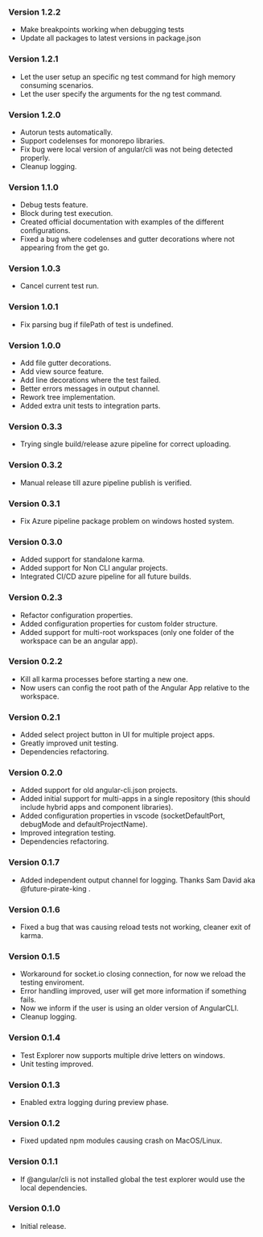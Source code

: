 ### Version 1.2.2

- Make breakpoints working when debugging tests
- Update all packages to latest versions in package.json

### Version 1.2.1

- Let the user setup an specific ng test command for high memory consuming scenarios.
- Let the user specify the arguments for the ng test command.

### Version 1.2.0

- Autorun tests automatically.
- Support codelenses for monorepo libraries.
- Fix bug were local version of angular/cli was not being detected properly.
- Cleanup logging.

### Version 1.1.0

- Debug tests feature.
- Block during test execution.
- Created official documentation with examples of the different configurations.
- Fixed a bug where codelenses and gutter decorations where not appearing from the get go.

### Version 1.0.3

- Cancel current test run.

### Version 1.0.1

- Fix parsing bug if filePath of test is undefined.

### Version 1.0.0

- Add file gutter decorations.
- Add view source feature.
- Add line decorations where the test failed.
- Better errors messages in output channel.
- Rework tree implementation.
- Added extra unit tests to integration parts.

### Version 0.3.3

- Trying single build/release azure pipeline for correct uploading.

### Version 0.3.2

- Manual release till azure pipeline publish is verified.

### Version 0.3.1

- Fix Azure pipeline package problem on windows hosted system.

### Version 0.3.0

- Added support for standalone karma.
- Added support for Non CLI angular projects.
- Integrated CI/CD azure pipeline for all future builds.

### Version 0.2.3

- Refactor configuration properties.
- Added configuration properties for custom folder structure.
- Added support for multi-root workspaces (only one folder of the workspace can be an angular app).

### Version 0.2.2

- Kill all karma processes before starting a new one.
- Now users can config the root path of the Angular App relative to the workspace.

### Version 0.2.1

- Added select project button in UI for multiple project apps.
- Greatly improved unit testing.
- Dependencies refactoring.

### Version 0.2.0

- Added support for old angular-cli.json projects.
- Added initial support for multi-apps in a single repository (this should include hybrid apps and component libraries).
- Added configuration properties in vscode (socketDefaultPort, debugMode and defaultProjectName).
- Improved integration testing.
- Dependencies refactoring.

### Version 0.1.7

- Added independent output channel for logging. Thanks Sam David aka @future-pirate-king .

### Version 0.1.6

- Fixed a bug that was causing reload tests not working, cleaner exit of karma.

### Version 0.1.5

- Workaround for socket.io closing connection, for now we reload the testing enviroment.
- Error handling improved, user will get more information if something fails.
- Now we inform if the user is using an older version of AngularCLI.
- Cleanup logging.

### Version 0.1.4

- Test Explorer now supports multiple drive letters on windows.
- Unit testing improved.

### Version 0.1.3

- Enabled extra logging during preview phase.

### Version 0.1.2

- Fixed updated npm modules causing crash on MacOS/Linux.

### Version 0.1.1

- If @angular/cli is not installed global the test explorer would use the local dependencies.

### Version 0.1.0

- Initial release.
